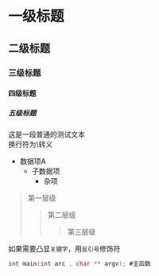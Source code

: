 # 一级标题
## 二级标题
### 三级标题
#### 四级标题
##### 五级标题

这是一段普通的测试文本<br>
换行符为\转义<br>

* 数据项A
  * 子数据项
    * 杂项


> 第一层级
>> 第二层级
>>> 第三层级

如果需要凸显`关键字`，用`反引号`修饰符<br>

```c
int main(int arc , char ** argv); #主函数
```
